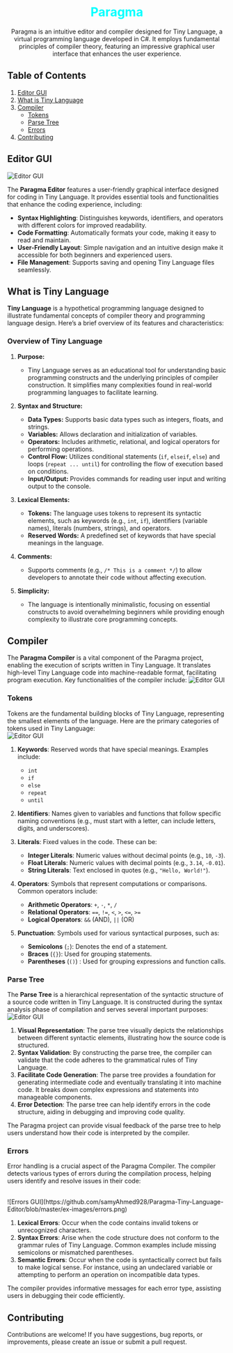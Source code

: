 <div align="center">
    <h1 style="color: #00ffff">Paragma</h1>
    <p>Paragma is an intuitive editor and compiler designed for Tiny Language, a virtual programming language developed in C#. It employs fundamental principles of compiler theory, featuring an impressive graphical user interface that enhances the user experience.</p>
</div>

## Table of Contents
1. [Editor GUI](#editor-gui)
2. [What is Tiny Language](#what-is-tiny-language)
3. [Compiler](#compiler)
   - [Tokens](#tokens)
   - [Parse Tree](#parse-tree)
   - [Errors](#errors)
4. [Contributing](#contributing)

## Editor GUI

![Editor GUI](https://github.com/samyAhmed928/Paragma-Tiny-Language-Editor/blob/master/ex-images/basic.png)
<br/>

The **Paragma Editor** features a user-friendly graphical interface designed for coding in Tiny Language. It provides essential tools and functionalities that enhance the coding experience, including:

- **Syntax Highlighting**: Distinguishes keywords, identifiers, and operators with different colors for improved readability.
- **Code Formatting**: Automatically formats your code, making it easy to read and maintain.
- **User-Friendly Layout**: Simple navigation and an intuitive design make it accessible for both beginners and experienced users.
- **File Management**: Supports saving and opening Tiny Language files seamlessly.



## What is Tiny Language

**Tiny Language** is a hypothetical programming language designed to illustrate fundamental concepts of compiler theory and programming language design. Here’s a brief overview of its features and characteristics:

### Overview of Tiny Language

1. **Purpose:** 
   - Tiny Language serves as an educational tool for understanding basic programming constructs and the underlying principles of compiler construction. It simplifies many complexities found in real-world programming languages to facilitate learning.

2. **Syntax and Structure:**
   - **Data Types:** Supports basic data types such as integers, floats, and strings.
   - **Variables:** Allows declaration and initialization of variables.
   - **Operators:** Includes arithmetic, relational, and logical operators for performing operations.
   - **Control Flow:** Utilizes conditional statements (`if`, `elseif`, `else`) and loops (`repeat ... until`) for controlling the flow of execution based on conditions.
   - **Input/Output:** Provides commands for reading user input and writing output to the console.

3. **Lexical Elements:**
   - **Tokens:** The language uses tokens to represent its syntactic elements, such as keywords (e.g., `int`, `if`), identifiers (variable names), literals (numbers, strings), and operators.
   - **Reserved Words:** A predefined set of keywords that have special meanings in the language.

4. **Comments:**
   - Supports comments (e.g., `/* This is a comment */`) to allow developers to annotate their code without affecting execution.

5. **Simplicity:**
   - The language is intentionally minimalistic, focusing on essential constructs to avoid overwhelming beginners while providing enough complexity to illustrate core programming concepts.

## Compiler

The **Paragma Compiler** is a vital component of the Paragma project, enabling the execution of scripts written in Tiny Language. It translates high-level Tiny Language code into machine-readable format, facilitating program execution. Key functionalities of the compiler include:
![Editor GUI](https://github.com/samyAhmed928/Paragma-Tiny-Language-Editor/blob/master/ex-images/run.png)
<br/>
### Tokens

Tokens are the fundamental building blocks of Tiny Language, representing the smallest elements of the language. Here are the primary categories of tokens used in Tiny Language:
<br/>
![Editor GUI](https://github.com/samyAhmed928/Paragma-Tiny-Language-Editor/blob/master/ex-images/tokens.png)
<br/>

1. **Keywords**: Reserved words that have special meanings. Examples include:
   - `int`
   - `if`
   - `else`
   - `repeat`
   - `until`

2. **Identifiers**: Names given to variables and functions that follow specific naming conventions (e.g., must start with a letter, can include letters, digits, and underscores).

3. **Literals**: Fixed values in the code. These can be:
   - **Integer Literals**: Numeric values without decimal points (e.g., `10`, `-3`).
   - **Float Literals**: Numeric values with decimal points (e.g., `3.14`, `-0.01`).
   - **String Literals**: Text enclosed in quotes (e.g., `"Hello, World!"`).

4. **Operators**: Symbols that represent computations or comparisons. Common operators include:
   - **Arithmetic Operators**: `+`, `-`, `*`, `/`
   - **Relational Operators**: `==`, `!=`, `<`, `>`, `<=`, `>=`
   - **Logical Operators**: `&&` (AND), `||` (OR)

5. **Punctuation**: Symbols used for various syntactical purposes, such as:
   - **Semicolons** (`;`): Denotes the end of a statement.
   - **Braces** (`{}`): Used for grouping statements.
   - **Parentheses** (`()`) : Used for grouping expressions and function calls.

### Parse Tree

The **Parse Tree** is a hierarchical representation of the syntactic structure of a source code written in Tiny Language. It is constructed during the syntax analysis phase of compilation and serves several important purposes:
<br/>
![Editor GUI](https://github.com/samyAhmed928/Paragma-Tiny-Language-Editor/blob/master/ex-images/parsetree.png)
<br/>
1. **Visual Representation**: The parse tree visually depicts the relationships between different syntactic elements, illustrating how the source code is structured.
2. **Syntax Validation**: By constructing the parse tree, the compiler can validate that the code adheres to the grammatical rules of Tiny Language.
3. **Facilitate Code Generation**: The parse tree provides a foundation for generating intermediate code and eventually translating it into machine code. It breaks down complex expressions and statements into manageable components.
4. **Error Detection**: The parse tree can help identify errors in the code structure, aiding in debugging and improving code quality.

The Paragma project can provide visual feedback of the parse tree to help users understand how their code is interpreted by the compiler.

### Errors

Error handling is a crucial aspect of the Paragma Compiler. The compiler detects various types of errors during the compilation process, helping users identify and resolve issues in their code:

<br/>
![Errors GUI](https://github.com/samyAhmed928/Paragma-Tiny-Language-Editor/blob/master/ex-images/errors.png)
<br/>

1. **Lexical Errors**: Occur when the code contains invalid tokens or unrecognized characters.
2. **Syntax Errors**: Arise when the code structure does not conform to the grammar rules of Tiny Language. Common examples include missing semicolons or mismatched parentheses.
3. **Semantic Errors**: Occur when the code is syntactically correct but fails to make logical sense. For instance, using an undeclared variable or attempting to perform an operation on incompatible data types.


The compiler provides informative messages for each error type, assisting users in debugging their code efficiently.

## Contributing

Contributions are welcome! If you have suggestions, bug reports, or improvements, please create an issue or submit a pull request.
